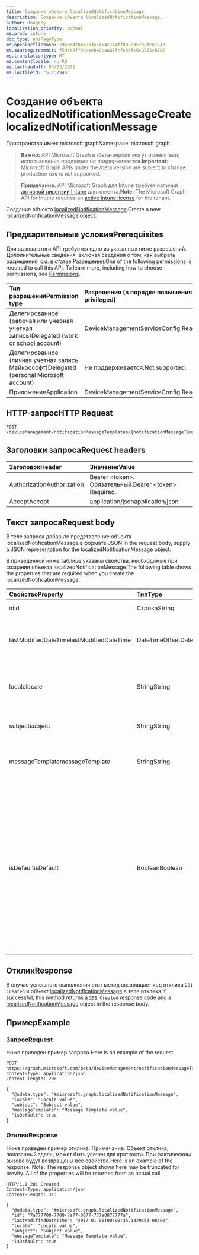 ```yaml
---
title: Создание объекта localizedNotificationMessage
description: Создание объекта localizedNotificationMessage.
author: dougeby
localization_priority: Normal
ms.prod: intune
doc_type: apiPageType
ms.openlocfilehash: cd6664fbb62b3a5454c744ff8928d5738fe67743
ms.sourcegitcommit: f592c9ff96ceeb40caa67fcfe90fe6c8525cb7d2
ms.translationtype: MT
ms.contentlocale: ru-RU
ms.lasthandoff: 03/23/2021
ms.locfileid: "51152945"
---
```

# <a name="create-localizednotificationmessage"></a><span data-ttu-id="70cd0-103">Создание объекта localizedNotificationMessage</span><span class="sxs-lookup"><span data-stu-id="70cd0-103">Create localizedNotificationMessage</span></span>

<span data-ttu-id="70cd0-104">Пространство имен: microsoft.graph</span><span class="sxs-lookup"><span data-stu-id="70cd0-104">Namespace: microsoft.graph</span></span>

> <span data-ttu-id="70cd0-105">**Важно:** API Microsoft Graph в /бета-версии могут изменяться; использование продукции не поддерживается.</span><span class="sxs-lookup"><span data-stu-id="70cd0-105">**Important:** Microsoft Graph APIs under the /beta version are subject to change; production use is not supported.</span></span>

> <span data-ttu-id="70cd0-106">**Примечание.** API Microsoft Graph для Intune требует наличия [активной лицензии Intune](https://go.microsoft.com/fwlink/?linkid=839381) для клиента.</span><span class="sxs-lookup"><span data-stu-id="70cd0-106">**Note:** The Microsoft Graph API for Intune requires an [active Intune license](https://go.microsoft.com/fwlink/?linkid=839381) for the tenant.</span></span>

<span data-ttu-id="70cd0-107">Создание объекта [localizedNotificationMessage](../resources/intune-notification-localizednotificationmessage.md).</span><span class="sxs-lookup"><span data-stu-id="70cd0-107">Create a new [localizedNotificationMessage](../resources/intune-notification-localizednotificationmessage.md) object.</span></span>

## <a name="prerequisites"></a><span data-ttu-id="70cd0-108">Предварительные условия</span><span class="sxs-lookup"><span data-stu-id="70cd0-108">Prerequisites</span></span>
<span data-ttu-id="70cd0-p101">Для вызова этого API требуется одно из указанных ниже разрешений. Дополнительные сведения, включая сведения о том, как выбрать разрешения, см. в статье [Разрешения](/graph/permissions-reference).</span><span class="sxs-lookup"><span data-stu-id="70cd0-p101">One of the following permissions is required to call this API. To learn more, including how to choose permissions, see [Permissions](/graph/permissions-reference).</span></span>

|<span data-ttu-id="70cd0-111">Тип разрешения</span><span class="sxs-lookup"><span data-stu-id="70cd0-111">Permission type</span></span>|<span data-ttu-id="70cd0-112">Разрешения (в порядке повышения привилегий)</span><span class="sxs-lookup"><span data-stu-id="70cd0-112">Permissions (from least to most privileged)</span></span>|
|:---|:---|
|<span data-ttu-id="70cd0-113">Делегированное (рабочая или учебная учетная запись)</span><span class="sxs-lookup"><span data-stu-id="70cd0-113">Delegated (work or school account)</span></span>|<span data-ttu-id="70cd0-114">DeviceManagementServiceConfig.ReadWrite.All</span><span class="sxs-lookup"><span data-stu-id="70cd0-114">DeviceManagementServiceConfig.ReadWrite.All</span></span>|
|<span data-ttu-id="70cd0-115">Делегированное (личная учетная запись Майкрософт)</span><span class="sxs-lookup"><span data-stu-id="70cd0-115">Delegated (personal Microsoft account)</span></span>|<span data-ttu-id="70cd0-116">Не поддерживается.</span><span class="sxs-lookup"><span data-stu-id="70cd0-116">Not supported.</span></span>|
|<span data-ttu-id="70cd0-117">Приложение</span><span class="sxs-lookup"><span data-stu-id="70cd0-117">Application</span></span>|<span data-ttu-id="70cd0-118">DeviceManagementServiceConfig.ReadWrite.All</span><span class="sxs-lookup"><span data-stu-id="70cd0-118">DeviceManagementServiceConfig.ReadWrite.All</span></span>|

## <a name="http-request"></a><span data-ttu-id="70cd0-119">HTTP-запрос</span><span class="sxs-lookup"><span data-stu-id="70cd0-119">HTTP Request</span></span>
<!-- {
  "blockType": "ignored"
}
-->
``` http
POST /deviceManagement/notificationMessageTemplates/{notificationMessageTemplateId}/localizedNotificationMessages
```

## <a name="request-headers"></a><span data-ttu-id="70cd0-120">Заголовки запроса</span><span class="sxs-lookup"><span data-stu-id="70cd0-120">Request headers</span></span>
|<span data-ttu-id="70cd0-121">Заголовок</span><span class="sxs-lookup"><span data-stu-id="70cd0-121">Header</span></span>|<span data-ttu-id="70cd0-122">Значение</span><span class="sxs-lookup"><span data-stu-id="70cd0-122">Value</span></span>|
|:---|:---|
|<span data-ttu-id="70cd0-123">Authorization</span><span class="sxs-lookup"><span data-stu-id="70cd0-123">Authorization</span></span>|<span data-ttu-id="70cd0-124">Bearer &lt;token&gt;. Обязательный.</span><span class="sxs-lookup"><span data-stu-id="70cd0-124">Bearer &lt;token&gt; Required.</span></span>|
|<span data-ttu-id="70cd0-125">Accept</span><span class="sxs-lookup"><span data-stu-id="70cd0-125">Accept</span></span>|<span data-ttu-id="70cd0-126">application/json</span><span class="sxs-lookup"><span data-stu-id="70cd0-126">application/json</span></span>|

## <a name="request-body"></a><span data-ttu-id="70cd0-127">Текст запроса</span><span class="sxs-lookup"><span data-stu-id="70cd0-127">Request body</span></span>
<span data-ttu-id="70cd0-128">В теле запроса добавьте представление объекта localizedNotificationMessage в формате JSON.</span><span class="sxs-lookup"><span data-stu-id="70cd0-128">In the request body, supply a JSON representation for the localizedNotificationMessage object.</span></span>

<span data-ttu-id="70cd0-129">В приведенной ниже таблице указаны свойства, необходимые при создании объекта localizedNotificationMessage.</span><span class="sxs-lookup"><span data-stu-id="70cd0-129">The following table shows the properties that are required when you create the localizedNotificationMessage.</span></span>

|<span data-ttu-id="70cd0-130">Свойство</span><span class="sxs-lookup"><span data-stu-id="70cd0-130">Property</span></span>|<span data-ttu-id="70cd0-131">Тип</span><span class="sxs-lookup"><span data-stu-id="70cd0-131">Type</span></span>|<span data-ttu-id="70cd0-132">Описание</span><span class="sxs-lookup"><span data-stu-id="70cd0-132">Description</span></span>|
|:---|:---|:---|
|<span data-ttu-id="70cd0-133">id</span><span class="sxs-lookup"><span data-stu-id="70cd0-133">id</span></span>|<span data-ttu-id="70cd0-134">Строка</span><span class="sxs-lookup"><span data-stu-id="70cd0-134">String</span></span>|<span data-ttu-id="70cd0-135">Ключ объекта.</span><span class="sxs-lookup"><span data-stu-id="70cd0-135">Key of the entity.</span></span>|
|<span data-ttu-id="70cd0-136">lastModifiedDateTime</span><span class="sxs-lookup"><span data-stu-id="70cd0-136">lastModifiedDateTime</span></span>|<span data-ttu-id="70cd0-137">DateTimeOffset</span><span class="sxs-lookup"><span data-stu-id="70cd0-137">DateTimeOffset</span></span>|<span data-ttu-id="70cd0-138">Дата и время последнего изменения объекта.</span><span class="sxs-lookup"><span data-stu-id="70cd0-138">DateTime the object was last modified.</span></span>|
|<span data-ttu-id="70cd0-139">locale</span><span class="sxs-lookup"><span data-stu-id="70cd0-139">locale</span></span>|<span data-ttu-id="70cd0-140">String</span><span class="sxs-lookup"><span data-stu-id="70cd0-140">String</span></span>|<span data-ttu-id="70cd0-141">Языковой стандарт, для которого предназначено сообщение.</span><span class="sxs-lookup"><span data-stu-id="70cd0-141">The Locale for which this message is destined.</span></span>|
|<span data-ttu-id="70cd0-142">subject</span><span class="sxs-lookup"><span data-stu-id="70cd0-142">subject</span></span>|<span data-ttu-id="70cd0-143">String</span><span class="sxs-lookup"><span data-stu-id="70cd0-143">String</span></span>|<span data-ttu-id="70cd0-144">Тема шаблона сообщения.</span><span class="sxs-lookup"><span data-stu-id="70cd0-144">The Message Template Subject.</span></span>|
|<span data-ttu-id="70cd0-145">messageTemplate</span><span class="sxs-lookup"><span data-stu-id="70cd0-145">messageTemplate</span></span>|<span data-ttu-id="70cd0-146">String</span><span class="sxs-lookup"><span data-stu-id="70cd0-146">String</span></span>|<span data-ttu-id="70cd0-147">Содержимое шаблона сообщения.</span><span class="sxs-lookup"><span data-stu-id="70cd0-147">The Message Template content.</span></span>|
|<span data-ttu-id="70cd0-148">isDefault</span><span class="sxs-lookup"><span data-stu-id="70cd0-148">isDefault</span></span>|<span data-ttu-id="70cd0-149">Boolean</span><span class="sxs-lookup"><span data-stu-id="70cd0-149">Boolean</span></span>|<span data-ttu-id="70cd0-150">Флаг, указывающий, используется ли этот языковой стандарт в качестве базового языка.</span><span class="sxs-lookup"><span data-stu-id="70cd0-150">Flag to indicate whether or not this is the default locale for language fallback.</span></span> <span data-ttu-id="70cd0-151">Можно устанавливать только этот флаг.</span><span class="sxs-lookup"><span data-stu-id="70cd0-151">This flag can only be set.</span></span> <span data-ttu-id="70cd0-152">Чтобы снять его, задайте этому свойству значение true для другого локализованного сообщения уведомления.</span><span class="sxs-lookup"><span data-stu-id="70cd0-152">To unset, set this property to true on another Localized Notification Message.</span></span>|



## <a name="response"></a><span data-ttu-id="70cd0-153">Отклик</span><span class="sxs-lookup"><span data-stu-id="70cd0-153">Response</span></span>
<span data-ttu-id="70cd0-154">В случае успешного выполнения этот метод возвращает код отклика `201 Created` и объект [localizedNotificationMessage](../resources/intune-notification-localizednotificationmessage.md) в теле отклика.</span><span class="sxs-lookup"><span data-stu-id="70cd0-154">If successful, this method returns a `201 Created` response code and a [localizedNotificationMessage](../resources/intune-notification-localizednotificationmessage.md) object in the response body.</span></span>

## <a name="example"></a><span data-ttu-id="70cd0-155">Пример</span><span class="sxs-lookup"><span data-stu-id="70cd0-155">Example</span></span>

### <a name="request"></a><span data-ttu-id="70cd0-156">Запрос</span><span class="sxs-lookup"><span data-stu-id="70cd0-156">Request</span></span>
<span data-ttu-id="70cd0-157">Ниже приведен пример запроса.</span><span class="sxs-lookup"><span data-stu-id="70cd0-157">Here is an example of the request.</span></span>
``` http
POST https://graph.microsoft.com/beta/deviceManagement/notificationMessageTemplates/{notificationMessageTemplateId}/localizedNotificationMessages
Content-type: application/json
Content-length: 200

{
  "@odata.type": "#microsoft.graph.localizedNotificationMessage",
  "locale": "Locale value",
  "subject": "Subject value",
  "messageTemplate": "Message Template value",
  "isDefault": true
}
```

### <a name="response"></a><span data-ttu-id="70cd0-158">Отклик</span><span class="sxs-lookup"><span data-stu-id="70cd0-158">Response</span></span>
<span data-ttu-id="70cd0-p103">Ниже приведен пример отклика. Примечание. Объект отклика, показанный здесь, может быть усечен для краткости. При фактическом вызове будут возвращены все свойства.</span><span class="sxs-lookup"><span data-stu-id="70cd0-p103">Here is an example of the response. Note: The response object shown here may be truncated for brevity. All of the properties will be returned from an actual call.</span></span>
``` http
HTTP/1.1 201 Created
Content-Type: application/json
Content-Length: 313

{
  "@odata.type": "#microsoft.graph.localizedNotificationMessage",
  "id": "7a777708-7708-7a77-0877-777a0877777a",
  "lastModifiedDateTime": "2017-01-01T00:00:35.1329464-08:00",
  "locale": "Locale value",
  "subject": "Subject value",
  "messageTemplate": "Message Template value",
  "isDefault": true
}
```




